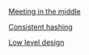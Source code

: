 [Meeting in the middle](https://github.com/sunilveera/my-scaler-journey/blob/main/meeting_in_middle.md)

[Consistent hashing](https://github.com/sunilveera/my-scaler-journey/blob/main/consistent_hashing.md)

[Low level design](https://github.com/sunilveera/my-scaler-journey/blob/main/meeting_in_middle.md)
